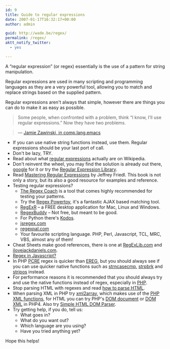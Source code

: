```yaml
---
id: 9
title: Guide to regular expressions
date: 2007-01-17T16:32:17+00:00
author: admin

guid: http://wade.be/regex/
permalink: /regex/
aktt_notify_twitter:
  - yes

---
```

<p class="lead">
  A &#8220;regular expression&#8221; (or regex) essentially is the use of a pattern for string manipulation.
</p>

Regular expressions are used in many scripting and programming languages as they are a very powerful tool, allowing you to match and replace strings based on the supplied pattern.

Regular expressions aren't always that simple, however there are things you can do to make it as easy as possible.

> <p style="text-align: left;">
>   Some people, when confronted with a problem, think “I know, I’ll use regular expressions.” Now they have two problems.
> </p>

> &#8212; [Jamie Zawinski, in comp.lang.emacs](http://regex.info/blog/2006-09-15/247)

  * If you can use native string functions instead, use them. Regular expressions should be your last port of call.
  * Don't be lazy, TRY.
  * Read about what [regular expressions](http://en.wikipedia.org/wiki/Regular_expression) actually are on Wikipedia.
  * Don't reinvent the wheel, you may find the solution is already out there, [google](http://www.google.com/) for it or try the [Regular Expression Library](http://regexlib.com/).
  * Read [Mastering Regular Expressions](http://www.oreilly.com/catalog/regex/) by Jeffrey Friedl. This book is not only a story, but its also a good resource for examples and reference.
  * Testing regular expressions? 
      * [The Regex Coach](http://www.weitz.de/regex-coach/) is a tool that comes highly recommended for testing your patterns.
      * Try the [Regex Powertoy](http://regex.powertoy.org/), it's a fantastic AJAX based matching tool.
      * [RegExR](http://gskinner.com/RegExr/desktop/) &#8211; a FREE desktop application for Mac, Linux and Windows.
      * [RegexBuddy](http://www.regexbuddy.com/) &#8211; Not free, but meant to be good.
      * For Python there's [Kodos](http://kodos.sourceforge.net/).
      * [jsregex.com](http://jsregex.com/)
      * [regexpal.com](http://regexpal.com/)
      * Your favourite scripting language. PHP, Perl, Javascript, TCL, MRC, VBS, almost any of them!
  * Cheat Sheets make good references, there is one at [RegExLib.com](http://regexlib.com/CheatSheet.aspx) and [ilovejackdaniels.com](http://web.archive.org/web/20081121122720/http://www.ilovejackdaniels.com/cheat-sheets/regular-expressions-cheat-sheet).
  * [Regex in Javascript?](http://xkr.us/js/regex)
  * In PHP [PCRE](http://www.php.net/pcre) regex is quicker than [EREG](http://www.php.net/ereg), but you should always see if you can use quicker native functions such as [strncasecmp](http://www.php.net/strncasecmp), [strpbrk](http://www.php.net/strpbrk) and [stripos](http://www.php.net/stripos) instead.
  * For performance reasons it is recommended that you should always try and use the native functions instead of regex, especially in [PHP](http://talks.php.net/show/php-best-practices/36).
  * Stop parsing HTML with regexes and read [how to parse HTML](http://tinyurl.com/htmlparsing).
  * When parsing XML in PHP try [xml2array](http://www.bin-co.com/php/scripts/xml2array/), which makes use of the [PHP XML functions](http://www.php.net/xml), for HTML you can try PHP's [DOM document](http://www.php.net/dom) or [DOM XML](http://www.php.net/domxml) in PHP4. Also try [Simple HTML DOM Parser](http://simplehtmldom.sourceforge.net/).
  * Try getting help, if you do, tell us: 
      * What goes in?
      * What do you want out?
      * Which language are you using?
      * Have you tried anything yet?

Hope this helps!